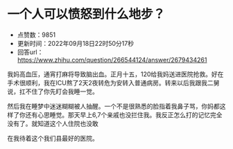 # 一个人可以愤怒到什么地步？
- 点赞数：9851
- 更新时间：2022年09月18日22时50分17秒
- 回答url：https://www.zhihu.com/question/266544124/answer/2679434261
<body>
 <p data-pid="khLKiLam">我妈高血压，通宵打麻将导致脑出血。正月十五，120给我妈送进医院抢救。好在手术很顺利，我在ICU熬了2天2夜转危为安转入普通病房。转来以后我跟我二舅说，扛不住了你先盯会我睡一觉。</p>
 <p data-pid="Qcmbv7nM">然后我在睡梦中迷迷糊糊被人抽醒。一个不是很熟悉的脸指着我鼻子骂，你妈都这样了你还有心思睡觉。那天早上6,7个亲戚也没拦住我。我反正怎么打的记忆完全没有了。就知道这个人住院也没敢</p>
 <p data-pid="n8IPA_xa">在我待着这个我们县最好的医院。</p>
</body>